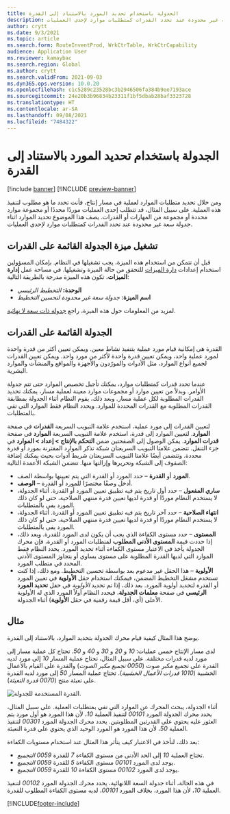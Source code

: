 ```yaml
---
title: الجدولة باستخدام تحديد المورد بالاستناد إلى القدرة
description: يصف هذا الموضوع تحديد الموارد اثناء جدولة سعة غير محدودة عند تحدد القدرات كمتطلبات موارد لإحدى العمليات.
author: crytt
ms.date: 9/3/2021
ms.topic: article
ms.search.form: RouteInventProd, WrkCtrTable, WrkCtrCapability
audience: Application User
ms.reviewer: kamaybac
ms.search.region: Global
ms.author: crytt
ms.search.validFrom: 2021-09-03
ms.dyn365.ops.version: 10.0.20
ms.openlocfilehash: c1c5289c23528bc3b2946506fa384b9ee7193ace
ms.sourcegitcommit: 24e20b3b96834b23311f1bf5dbab28baf3323728
ms.translationtype: HT
ms.contentlocale: ar-SA
ms.lasthandoff: 09/08/2021
ms.locfileid: "7484322"
---
```

# <a name="scheduling-with-resource-selection-based-on-capability"></a>الجدولة باستخدام تحديد المورد بالاستناد إلى القدرة

[!include [banner](../../includes/banner.md)]
[!INCLUDE [preview-banner](../../includes/preview-banner.md)]

ومن خلال تحديد متطلبات الموارد لعملية في مسار إنتاج، فأنت تحدد ما هو مطلوب لتنفيذ هذه العملية. على سبيل المثال، قد تتطلب إحدى العمليات موردًا محددًا أو مجموعة موارد محددة أو مجموعة من المهارات أو القدرات. يصف هذا الموضوع تحديد الموارد اثناء جدولة سعة غير محدودة عند تحدد القدرات كمتطلبات موارد لإحدى العمليات.

## <a name="turn-on-the-capability-based-scheduling-feature"></a>تشغيل ميزة الجدولة القائمة على القدرات

قبل أن تتمكن من استخدام هذه الميزة، يجب تشغيلها في النظام. بإمكان المسؤولين استخدام إعدادات [دارة الميزات](../../../fin-ops-core/fin-ops/get-started/feature-management/feature-management-overview.md) للتحقق من حالة الميزة وتشغيلها. في مساحة عمل **إدارة الميزات**، تكون هذه الميزة مدرجة بالطريقة التالية:

- **الوحدة:** *التخطيط الرئيسي*
- **اسم الميزة:** *جدولة سعة غير محدودة لتحسين التخطيط*

لمزيد من المعلومات حول هذه الميزة، راجع [جدولة ذات سعة لا نهائية‬](infinite-capacity-planning.md).

## <a name="capability-based-scheduling"></a>الجدولة القائمة على القدرات

القدرة هي إمكانية قيام مورد عملية بتنفيذ نشاط معين. ويمكن تعيين أكثر من قدرة واحدة لمورد عملية واحد، ويمكن تعيين قدرة واحدة لأكثر من مورد واحد. ويمكن تعيين القدرات لجميع أنواع الموارد، مثل الأدوات والمورّدون والأجهزة والمواقع والمنشآت والموارد البشرية.

عندما تحدد قدرات كمتطلبات موارد، يمكنك تأجيل تخصيص الموارد حتى تتم جدولة الأوامر. وبدلاً من تعيين موارد أو مجموعات موارد معينة لعملية مسار، يمكنك تحديد القدرات المطلوبة لكل عملية مسار. وبعد ذلك، يقوم النظام أثناء الجدولة بمطابقة القدرات المطلوبة مع القدرات المحددة للموارد. ويحدد النظام فقط الموارد التي تفي بالمتطلبات.

لتعيين القدرات إلى مورد عملية، استخدم علامة التبويب السريعة **القدرات** في صفحة **الموارد**. لتعيين الموارد إلى قدرة، استخدم علامة التبويب السريعة **الموارد** في صفحة **قدرات الموارد**. يمكن الوصول إلى الصفحتين ضمن **التحكم بالإنتاج‬ \> إعداد \> الموارد** في جزء التنقل. تتضمن علامتا التبويب السريعتان شبكة تذكر الموارد المقترنة بمورد أو قدرة محددة. وتتضمن أيضًا علامتا التبويب السريعتان شريط أدوات بحيث يمكنك إضافة الصفوف إلى الشبكة وتحريرها وإزالتها منها. تتضمن الشبكة الأعمدة التالية:

- **المورد** أو **القدرة** – حدد المورد أو القدرة التي يتم تعيينها بواسطة الصف.
- **الوصف‏‎** – أدخل وصفًا مختصرًا للمورد أو القدرة.
- **ساري المفعول** – حدد أول تاريخ يتم فيه تطبيق تعيين المورد أو القدرة. أثناء الجدولة، لا يستخدم النظام موردًا أو قدرة لديها تعيين قدرة منتهي الصلاحية، حتى لو كان ذلك المورد يفي بالمتطلبات.
- **انتهاء الصلاحية** – حدد آخر تاريخ يتم فيه تطبيق تعيين المورد أو القدرة. أثناء الجدولة، لا يستخدم النظام موردًا أو قدرة لديها تعيين قدرة منتهي الصلاحية، حتى لو كان ذلك المورد يفي بالمتطلبات.
- **المستوى** – حدد مستوى الكفاءة الذي يجب أن يكون لدى المورد للقدرة. وبعد ذلك، إذا حددت قيمة **المستوى الأدنى المطلوب** لمتطلبات المورد أو القدرة، فإن محرك الجدولة يأخذ في الاعتبار مستوى الكفاءة أثناء تحديد المورد. يحدد النظام فقط الموارد التي لديها القدرة المطلوبة على مستوى يساوي أو يتجاوز المستوى الأدنى المحدد في متطلب المورد.
- **الأولوية** – هذا الحقل غير مدعوم بعد بواسطة تحسين التخطيط. ومع ذلك، إذا كنت تستخدم مشغل التخطيط المضمن، فيمكنك استخدام حقل **الأولوية** في تعيين المورد أو القدرة لتحديد أولوية المورد. بعد ذلك، إذا تم تحديد *الأولوية* في حقل **تحديد المورد الرئيسي** في صفحة **معلمات الجدولة**، فيحدد النظام أولاً المورد الذي له الأولوية الأعلى (أي، أقل قيمة رقمية في حقل **الأولوية**) أثناء الجدولة.‬

## <a name="example"></a>مثال

يوضح هذا المثال كيفية قيام محرك الجدولة بتحديد الموارد، بالاستناد إلى القدرة.

لدى مسار الإنتاج خمس عمليات: *10* و *20* و *30* و *40* و *50*. تحتاج كل عملية مسار إلى مورد لديه قدرات مختلفة. على سبيل المثال، تحتاج عملية المسار *10* إلى مورد لديه القدرة على تجميع مكبر صوت (*0050 تجميع مكبر الصوت*) والقدرة على القيام بالأعمال الخشبية (*1010 قدرات الأعمال الخشبية*). تحتاج عملية المسار *50* إلى مورد لديه القدرة على تعبئة منتج (*0070 قدرة التعبئة*).

![القدرة المستخدمة للجدولة.](media/capability-based-scheduling.png "القدرة المستخدمة للجدولة.")

أثناء الجدولة، يبحث المحرك عن الموارد التي تفي بمتطلبات العملية. على سبيل المثال، يحدد محرك الجدولة المورد *00101* لتنفيذ العملية *10*، لأن هذا المورد هو أول مورد يتم العثور عليه يحتوي على القدرتين المطلوبتين. يحدد محرك الجدولة المورد *00301* لتنفيذ العملية *50*، لأن هذا المورد هو المورد الوحيد الذي يحتوي على قدرة التعبئة.

بعد ذلك، لنأخذ في الاعتبار كيف يتأثر هذا المثال عند استخدام مستويات الكفاءة:

- تحتاج العملية *10* إلى الحد الأدنى من مستوى الكفاءة *7* للقدرة *0059 التجميع*.
- يوجد لدى المورد *00101* مستوى الكفاءة *5* للقدرة *0059 التجميع*.
- يوجد لدى المورد *00102* مستوى الكفاءة *10* للقدرة *0059 التجميع*.

في هذه الحالة، أثناء جدولة السعة اللانهائية، يحدد محرك الجدولة المورد‬ *00102* لتنفيذ العملية *10*، لأن هذا المورد، بخلاف المورد *00101*، لديه مستوى الكفاءة المطلوب للقدرة.

[!INCLUDE[footer-include](../../../includes/footer-banner.md)]
